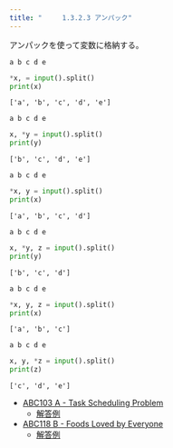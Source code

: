 ```yaml
---
title: "　　　1.3.2.3 アンパック"
---
```


アンパックを使って変数に格納する。

```text:入力
a b c d e
```

```python:サンプルコード：sample_51.py
*x, = input().split()
print(x)
```

```text:実行結果
['a', 'b', 'c', 'd', 'e']
```

```text:入力
a b c d e
```

```python:サンプルコード：sample_52.py
x, *y = input().split()
print(y)
```

```text:実行結果
['b', 'c', 'd', 'e']
```

```text:入力
a b c d e
```

```python:サンプルコード：sample_53.py
*x, y = input().split()
print(x)
```

```text:実行結果
['a', 'b', 'c', 'd']
```

```text:入力
a b c d e
```

```python:サンプルコード：sample_54.py
x, *y, z = input().split()
print(y)
```

```text:実行結果
['b', 'c', 'd']
```

```text:入力
a b c d e
```

```python:サンプルコード：sample_55.py
*x, y, z = input().split()
print(x)
```

```text:実行結果
['a', 'b', 'c']
```

```text:入力
a b c d e
```

```python:サンプルコード：sample_56.py
x, y, *z = input().split()
print(z)
```

```text:実行結果
['c', 'd', 'e']
```

- [ABC103 A - Task Scheduling Problem](https://atcoder.jp/contests/abc103/tasks/abc103_a)
    - [解答例](https://atcoder.jp/contests/abc103/submissions/15567911)
- [ABC118 B - Foods Loved by Everyone](https://atcoder.jp/contests/abc118/tasks/abc118_b)
    - [解答例](https://atcoder.jp/contests/abc118/submissions/15088747)
